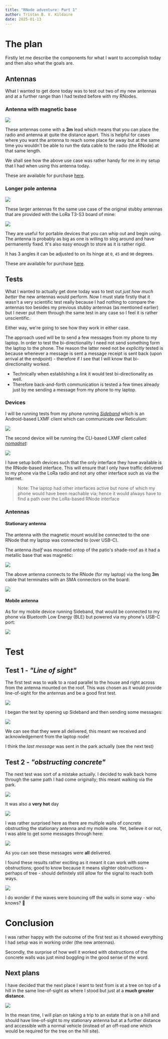 ```yaml
---
title: "RNode adventure: Part 1"
author: Tristan B. V. Kildaire
date: 2025-01-13
---
```


# The plan

Firstly let me describe the components for what I want to accomplish today and then also what the goals are.

## Antennas

What I wanted to get done today was to test out two of my new antennas and at a further range than I had tested before with my RNodes.

### Antenna with magnetic base

![](antenna_magnetic.jpeg)

These antennas come with a **3m** lead which means that you can place the radio and antenna at quite the distance apart. This is helpful for cases where you want the antenna to reach some place far away but at the same time you wouldn't be able to run the data cable to the radio (the RNode) at that same length.

We shall see how the above use case was rather handy for me in my setup that I had when using this antenna today.

These are available for purchase [here](https://www.robotics.org.za/communication-wireless-Industrial/antenna-866mhz/YN-868MHZ-5DBI).

### Longer pole antenna

![](pole_tenna_1.jpeg)

These larger antennas fit the same use case of the original stubby antennas that are provided with the LoRa T3-S3 board of mine:

![](pole_tenna_2.jpeg)

They are useful for portable devices that you can whip out and begin using. The antenna is probably as big as one is willing to slog around and have permanently fixed. It's also easy enough to store as it is rather rigid.

It has 3 angles it can be adjusted to on its hinge at `0`, `45` and `90` degrees.

These are available for purchase [here](https://www.robotics.org.za/communication-wireless-Industrial/antenna-866mhz/YN-868MHZ-5DBI).

## Tests

What I wanted to actually get done today was to test out _just how much better_ the new antennas would perform. Now I must state firstly that it wasn't a very scientific test really because I had nothing to compare the antennas too besides my previous stubby antennas (as mentioned earlier) but I never put them through the same test in any case so I feel it is rather unscientific.

Either way, we're going to see how they work in either case.

The approach used will be to send a few messages from my phone to my laptop. In order to test the bi-directionality I need not send something form the laptop to the phone. The reason the latter need not be _explicitly_ tested is because whenever a message is sent a message receipt is sent back (upon arrival at the endpoint) - therefore if I see that I will know that bi-directionality worked.

* Technically when establishing a _link_ it would test bi-directionality as well.
* Therefore back-and-forth communication is tested a few times already just by me sending a message from my phone to my laptop.

### Devices

I will be running tests from my phone running [_Sideband_](https://github.com/markqvist/Sideband) which is an Android-based LXMF client which can communicate over Reticulum:

![](sideband.jpeg)

The second device will be running the CLI-based LXMF client called [_nomadnet_](https://github.com/markqvist/NomadNet):

![](nomadnet.png)

I have setup both devices such that the only interface they have available is the RNode-based interface. This will ensure that I only have traffic delivered to my phone via the LoRa radio and not any other interface such as via the Internet.

>Note: The laptop had other interfaces active but none of which my phone would have been reachable via; hence it would always have to find a path over the LoRa-based RNode interface

### Antennas

#### Stationary antenna

The antenna with the magnetic mount would be connected to the one RNode that my laptop was connected to (over USB-C).

The antenna _itself_ was mounted ontop of the patio's shade-roof as it had a metallic base that was magnetic:

![](stat_antenna1.jpeg)

The above antenna connects to the RNode (for my laptop) via the long **3m** cable that terminates with an SMA connectors on the board:

![](stat_antenna2.jpeg)

#### Mobile antenna

As for my mobile device running Sideband, that would be connected to my phone via Bluetooth Low Energy (BLE) but powered via my phone's USB-C port:

![](mobi_antenna_1.jpeg)

# Test

## Test 1 - _"Line of sight"_

The first test was to walk to a road parallel to the house and right across from the antenna mounted on the roof. This was chosen as it would provide line-of-sight for the antennas and be a good first test.

![](los_1.jpeg)

I began the test by opening up Sideband and then sending some messages:

![](msg_1.jpeg)

We can see that they were all delivered, this meant we received and acknowledgement from the laptop node!

I think the _last message_ was sent in the park actually (see the next test)

## Test 2 - _"obstructing concrete"_

The next test was sort of a mistake actually. I decided to walk back home through the same path I had come originally; this meant walking via the park.

![](walk_back_1.jpeg)

It was also a **very hot** day

![](walk_back_2.jpeg)

I was rather surprised here as there are multiple walls of concrete obstructing the stationary antenna and my mobile one. Yet, believe it or not, I was able to get some messages through here:

![](msg_2.jpeg)

As you can see these messages were **all** delivered.

I found these results rather exciting as it meant it can work with some obstructions; good to know because it means slighter obstructions - perhaps of tree - should definitely still allow for the signal to reach both ways.

![](walk_back_3.jpeg)

I do wonder if the waves were bouncing off the walls in some way - who knows? 🤔️

# Conclusion

I was rather happy with the outcome of the first test as it showed everything I had setup was in working order (the new antennas).

Secondly, the surprise of how well it worked with obstructions of the concrete walls was just mind boggling in the good sense of the word.

## Next plans

I have decided that the next place I want to test from is at a tree on top of a hill in the same line-of-sight as where I stood but just at a **much greater distance**.

![](next.jpeg)

In the mean time, I will plan on taking a trip to an estate that is on a hill and should have line-of-sight to my stationary antenna but at a further distance and accessible with a normal vehicle (instead of an off-road one which would be required for the tree on the hill site).